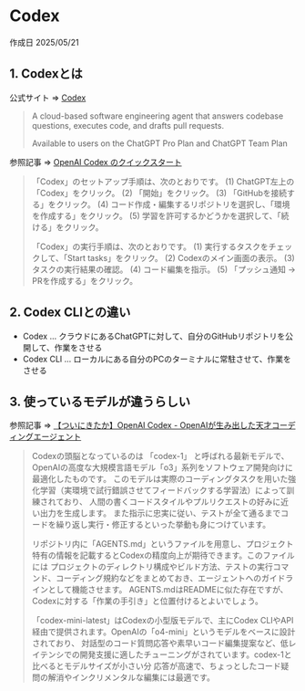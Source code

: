 # Codex

作成日 2025/05/21

## 1. Codexとは

公式サイト => [Codex](https://chatgpt.com/codex)

> A cloud-based software engineering agent that answers codebase questions, executes code, and drafts pull requests.
>
> Available to users on the ChatGPT Pro Plan and ChatGPT Team Plan

参照記事 => [OpenAI Codex のクイックスタート](https://note.com/npaka/n/n955421dfe2d2)

> 「Codex」のセットアップ手順は、次のとおりです。
> (1) ChatGPT左上の「Codex」をクリック。
> (2) 「開始」をクリック。
> (3) 「GitHubを接続する」をクリック。
> (4) コード作成・編集するリポジトリを選択し、「環境を作成する」をクリック。
> (5) 学習を許可するかどうかを選択して、「続ける」をクリック。
>
> 「Codex」の実行手順は、次のとおりです。
> (1) 実行するタスクをチェックして、「Start tasks」をクリック。
> (2) Codexのメイン画面の表示。
> (3) タスクの実行結果の確認。
> (4) コード編集を指示。
> (5) 「プッシュ通知 → PRを作成する」をクリック。

## 2. Codex CLIとの違い

- Codex ... クラウドにあるChatGPTに対して、自分のGitHubリポジトリを公開して、作業をさせる
- Codex CLI ... ローカルにある自分のPCのターミナルに常駐させて、作業をさせる

## 3. 使っているモデルが違うらしい

参照記事 => [【ついにきたか】OpenAI Codex - OpenAIが生み出した天才コーディングエージェント](https://zenn.dev/holy_fox/articles/39a03defbced35)

> Codexの頭脳となっているのは 「codex-1」 と呼ばれる最新モデルで、OpenAIの高度な大規模言語モデル「o3」系列をソフトウェア開発向けに最適化したものです。
> このモデルは実際のコーディングタスクを用いた強化学習（実環境で試行錯誤させてフィードバックする学習法）によって訓練されており、
> 人間の書くコードスタイルやプルリクエストの好みに近い出力を生成します。
> また指示に忠実に従い、テストが全て通るまでコードを繰り返し実行・修正するといった挙動も身につけています。
>
> リポジトリ内に「AGENTS.md」というファイルを用意し、プロジェクト特有の情報を記載するとCodexの精度向上が期待できます。このファイルには
> プロジェクトのディレクトリ構成やビルド方法、テストの実行コマンド、コーディング規約などをまとめておき、エージェントへのガイドラインとして機能させます。
> AGENTS.mdはREADMEに似た存在ですが、Codexに対する「作業の手引き」と位置付けるとよいでしょう。
>
> 「codex-mini-latest」はCodexの小型版モデルで、主にCodex CLIやAPI経由で提供されます。OpenAIの「o4-mini」というモデルをベースに設計されており、
> 対話型のコード質問応答や素早いコード編集提案など、低レイテンシでの開発支援に適したチューニングがされています。codex-1と比べるとモデルサイズが小さい分
> 応答が高速で、ちょっとしたコード疑問の解消やインクリメンタルな編集には最適です。
